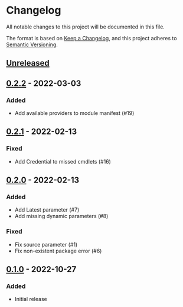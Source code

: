# Changelog

All notable changes to this project will be documented in this file.

The format is based on [Keep a Changelog](https://keepachangelog.com/en/1.0.0/),
and this project adheres to [Semantic Versioning](https://semver.org/spec/v2.0.0.html).

## [Unreleased]

## [0.2.2] - 2022-03-03

### Added

- Add available providers to module manifest (#19)

## [0.2.1] - 2022-02-13

### Fixed

- Add Credential to missed cmdlets (#16)

## [0.2.0] - 2022-02-13

### Added

- Add Latest parameter (#7)
- Add missing dynamic parameters (#8)

### Fixed

- Fix source parameter (#1)
- Fix non-existent package error (#6)

## [0.1.0] - 2022-10-27

### Added

- Initial release

[Unreleased]: https://github.com/AnyPackage/AnyPackage.PowerShellGet/compare/v0.2.2...HEAD
[0.2.2]: https://github.com/AnyPackage/AnyPackage.PowerShellGet/releases/tag/v0.2.2
[0.2.1]: https://github.com/AnyPackage/AnyPackage.PowerShellGet/releases/tag/v0.2.1
[0.2.0]: https://github.com/AnyPackage/AnyPackage.PowerShellGet/releases/tag/v0.2.0
[0.1.0]: https://github.com/AnyPackage/AnyPackage.PowerShellGet/releases/tag/v0.1.0
